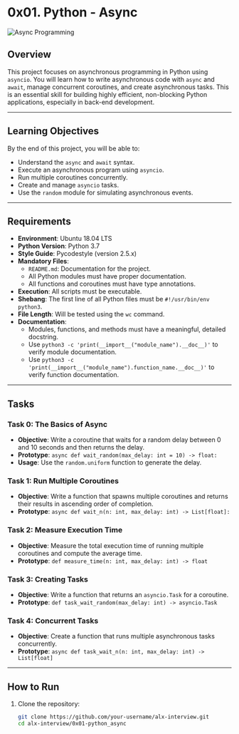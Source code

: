 # 0x01. Python - Async

![Async Programming](https://s3.amazonaws.com/alx-intranet.hbtn.io/uploads/medias/2019/12/4aeaa9c3cb1f316c05c4.png?X-Amz-Algorithm=AWS4-HMAC-SHA256&X-Amz-Credential=AKIARDDGGGOUSBVO6H7D%2F20250116%2Fus-east-1%2Fs3%2Faws4_request&X-Amz-Date=20250116T022330Z&X-Amz-Expires=86400&X-Amz-SignedHeaders=host&X-Amz-Signature=d5331a0cf1e126c6baabe26ff661ef146600f204565d951841a0b0709fd224e2)

## Overview

This project focuses on asynchronous programming in Python using `asyncio`. You will learn how to write asynchronous code with `async` and `await`, manage concurrent coroutines, and create asynchronous tasks. This is an essential skill for building highly efficient, non-blocking Python applications, especially in back-end development.

---

## Learning Objectives

By the end of this project, you will be able to:

- Understand the `async` and `await` syntax.
- Execute an asynchronous program using `asyncio`.
- Run multiple coroutines concurrently.
- Create and manage `asyncio` tasks.
- Use the `random` module for simulating asynchronous events.

---

## Requirements

- **Environment**: Ubuntu 18.04 LTS
- **Python Version**: Python 3.7
- **Style Guide**: Pycodestyle (version 2.5.x)
- **Mandatory Files**:
  - `README.md`: Documentation for the project.
  - All Python modules must have proper documentation.
  - All functions and coroutines must have type annotations.
- **Execution**: All scripts must be executable.
- **Shebang**: The first line of all Python files must be `#!/usr/bin/env python3`.
- **File Length**: Will be tested using the `wc` command.
- **Documentation**: 
  - Modules, functions, and methods must have a meaningful, detailed docstring.
  - Use `python3 -c 'print(__import__("module_name").__doc__)'` to verify module documentation.
  - Use `python3 -c 'print(__import__("module_name").function_name.__doc__)'` to verify function documentation.

---

## Tasks

### Task 0: The Basics of Async
- **Objective**: Write a coroutine that waits for a random delay between 0 and 10 seconds and then returns the delay.
- **Prototype**: `async def wait_random(max_delay: int = 10) -> float:`
- **Usage**: Use the `random.uniform` function to generate the delay.

### Task 1: Run Multiple Coroutines
- **Objective**: Write a function that spawns multiple coroutines and returns their results in ascending order of completion.
- **Prototype**: `async def wait_n(n: int, max_delay: int) -> List[float]:`

### Task 2: Measure Execution Time
- **Objective**: Measure the total execution time of running multiple coroutines and compute the average time.
- **Prototype**: `def measure_time(n: int, max_delay: int) -> float`

### Task 3: Creating Tasks
- **Objective**: Write a function that returns an `asyncio.Task` for a coroutine.
- **Prototype**: `def task_wait_random(max_delay: int) -> asyncio.Task`

### Task 4: Concurrent Tasks
- **Objective**: Create a function that runs multiple asynchronous tasks concurrently.
- **Prototype**: `async def task_wait_n(n: int, max_delay: int) -> List[float]`

---

## How to Run

1. Clone the repository:
   ```bash
   git clone https://github.com/your-username/alx-interview.git
   cd alx-interview/0x01-python_async

